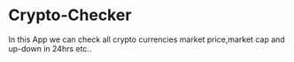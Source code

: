 # Crypto-Checker
In this App we can check all crypto currencies market price,market cap and up-down in 24hrs etc..
